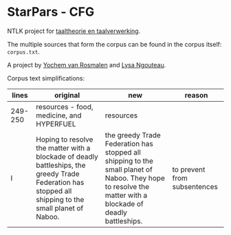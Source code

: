 # StarPars - CFG

NTLK project for [taaltheorie en
taalverwerking](http://studiegids.uva.nl/xmlpages/page/2018-2019/zoek-vak/vak/62671).

The multiple sources that form the corpus can be found in the corpus itself: `corpus.txt`.



A project by [Yochem van Rosmalen](@yochem) and [Lysa Ngouteau](@lysa-n).

Corpus text simplifications:

| lines                      | original                                          | new                  | reason |
|----------------------------|---------------------------------------------------|----------------------|--------|
| 249-250                    | resources - food, medicine, and HYPERFUEL | resources |        |
| I | Hoping to resolve the matter with a blockade of deadly battleships, the greedy Trade Federation has stopped all shipping to the small planet of Naboo. | the greedy Trade Federation has stopped all shipping to the small planet of Naboo. They hope to resolve the matter with a blockade of deadly battleships. | to prevent from subsentences |
